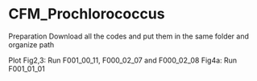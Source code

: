 # CFM_Prochlorococcus

Preparation
Download all the codes and put them in the same folder and organize path

Plot
Fig2,3: Run F001_00_11, F000_02_07 and F000_02_08
Fig4a: Run F001_01_01
